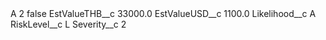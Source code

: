 <?xml version="1.0" encoding="UTF-8"?>
<CustomMetadata xmlns="http://soap.sforce.com/2006/04/metadata" xmlns:xsi="http://www.w3.org/2001/XMLSchema-instance" xmlns:xsd="http://www.w3.org/2001/XMLSchema">
    <label>A 2</label>
    <protected>false</protected>
    <values>
        <field>EstValueTHB__c</field>
        <value xsi:type="xsd:double">33000.0</value>
    </values>
    <values>
        <field>EstValueUSD__c</field>
        <value xsi:type="xsd:double">1100.0</value>
    </values>
    <values>
        <field>Likelihood__c</field>
        <value xsi:type="xsd:string">A</value>
    </values>
    <values>
        <field>RiskLevel__c</field>
        <value xsi:type="xsd:string">L</value>
    </values>
    <values>
        <field>Severity__c</field>
        <value xsi:type="xsd:string">2</value>
    </values>
</CustomMetadata>
